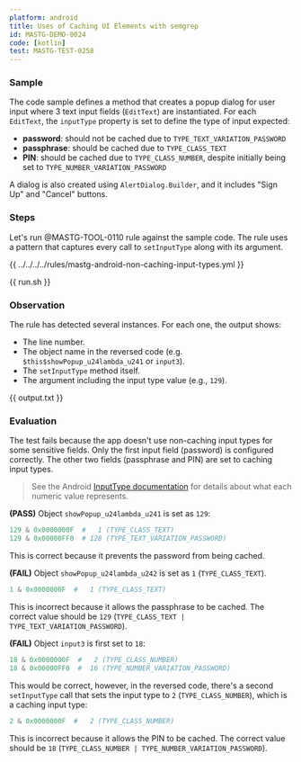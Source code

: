 ```yaml
---
platform: android
title: Uses of Caching UI Elements with semgrep
id: MASTG-DEMO-0024
code: [kotlin]
test: MASTG-TEST-0258
---
```


### Sample

The code sample defines a method that creates a popup dialog for user input where 3 text input fields (`EditText`) are instantiated. For each `EditText`, the `inputType` property is set to define the type of input expected:

- **password**: should not be cached due to `TYPE_TEXT_VARIATION_PASSWORD`
- **passphrase**: should be cached due to `TYPE_CLASS_TEXT`
- **PIN**: should be cached due to `TYPE_CLASS_NUMBER`, despite initially being set to `TYPE_NUMBER_VARIATION_PASSWORD`

A dialog is also created using `AlertDialog.Builder`, and it includes "Sign Up" and "Cancel" buttons.

### Steps

Let's run @MASTG-TOOL-0110 rule against the sample code. The rule uses a pattern that captures every call to `setInputType` along with its argument.

{{ ../../../../rules/mastg-android-non-caching-input-types.yml }}

{{ run.sh }}

### Observation

The rule has detected several instances. For each one, the output shows:

- The line number.
- The object name in the reversed code (e.g. `$this$showPopup_u24lambda_u241` or `input3`).
- The `setInputType` method itself.
- The argument including the input type value (e.g., `129`).

{{ output.txt }}

### Evaluation

The test fails because the app doesn't use non-caching input types for some sensitive fields. Only the first input field (password) is configured correctly. The other two fields (passphrase and PIN) are set to caching input types.

> See the Android [InputType documentation](https://developer.android.com/reference/android/text/InputType) for details about what each numeric value represents.

**(PASS)** Object `showPopup_u24lambda_u241` is set as `129`:

```python
129 & 0x0000000F  #   1 (TYPE_CLASS_TEXT)
129 & 0x00000FF0  # 128 (TYPE_TEXT_VARIATION_PASSWORD)
```

This is correct because it prevents the password from being cached.

**(FAIL)** Object `showPopup_u24lambda_u242` is set as `1` (`TYPE_CLASS_TEXT`).

```python
1 & 0x0000000F  #   1 (TYPE_CLASS_TEXT)
```

This is incorrect because it allows the passphrase to be cached. The correct value should be `129` (`TYPE_CLASS_TEXT | TYPE_TEXT_VARIATION_PASSWORD`).

**(FAIL)** Object `input3` is first set to `18`:

```python
18 & 0x0000000F  #   2 (TYPE_CLASS_NUMBER)
18 & 0x00000FF0  #  16 (TYPE_NUMBER_VARIATION_PASSWORD)
```

This would be correct, however, in the reversed code, there's a second `setInputType` call that sets the input type to `2` (`TYPE_CLASS_NUMBER`), which is a caching input type:

```python
2 & 0x0000000F  #   2 (TYPE_CLASS_NUMBER)
```

This is incorrect because it allows the PIN to be cached. The correct value should be `18` (`TYPE_CLASS_NUMBER | TYPE_NUMBER_VARIATION_PASSWORD`).
